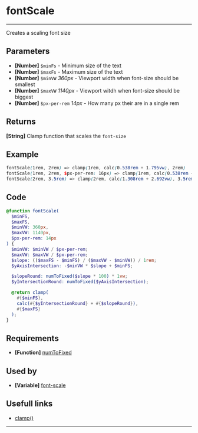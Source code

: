 # fontScale

---

Creates a scaling font size

## Parameters

- **[Number]** `$minFs` - Minimum size of the text
- **[Number]** `$maxFs` - Maximum size of the text
- **[Number]** `$minVW` _360px_ - Viewport width when font-size should be smallest
- **[Number]** `$maxVW` _1140px_ - Viewport witdh when font-size should be biggest
- **[Number]** `$px-per-rem` _14px_ - How many px their are in a single rem

## Returns

**[String]** Clamp function that scales the `font-size`

## Example

```scss
fontScale(1rem, 2rem) => clamp(1rem, calc(0.538rem + 1.795vw), 2rem)
fontScale(1rem, 2rem, $px-per-rem: 16px) => clamp(1rem, calc(0.538rem + 2.051vw), 2rem)
fontScale(2rem, 3.5rem) => clamp(2rem, calc(1.308rem + 2.692vw), 3.5rem)
```

## Code

```scss
@function fontScale(
  $minFS,
  $maxFS,
  $minVW: 360px,
  $maxVW: 1140px,
  $px-per-rem: 14px
) {
  $minVW: $minVW / $px-per-rem;
  $maxVW: $maxVW / $px-per-rem;
  $slope: (($maxFS - $minFS) / ($maxVW - $minVW)) / 1rem;
  $yAxisIntersection: -$minVW * $slope + $minFS;

  $slopeRound: numToFixed($slope * 100) * 1vw;
  $yIntersectionRound: numToFixed($yAxisIntersection);

  @return clamp(
    #{$minFS},
    calc(#{$yIntersectionRound} + #{$slopeRound}),
    #{$maxFS}
  );
}
```

## Requirements

- **[Function]** [numToFixed](/functions/numbers/numToFixed.md)

## Used by

- **[Variable]** [font-scale](/variables/font-scales.md)

## Usefull links

- [clamp()](<https://developer.mozilla.org/en-US/docs/Web/CSS/clamp()>)

---
